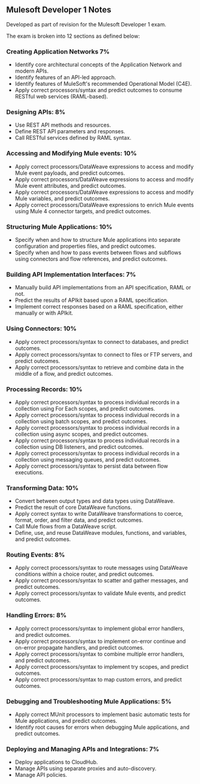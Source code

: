 ## Mulesoft Developer 1 Notes

Developed as part of revision for the Mulesoft Developer 1 exam.

The exam is broken into 12 sections as defined below: 

### Creating Application Networks 7%
- Identify core architectural concepts of the Application Network and modern APIs.
- Identify features of an API-led approach.
- Identify features of MuleSoft's recommended Operational Model (C4E).
- Apply correct processors/syntax and predict outcomes to consume RESTful web services (RAML-based).

### Designing APIs: 8%
- Use REST API methods and resources.
- Define REST API parameters and responses.
- Call RESTful services defined by RAML syntax.

### Accessing and Modifying Mule events: 10%
- Apply correct processors/DataWeave expressions to access and modify Mule event payloads, and predict outcomes.
- Apply correct processors/DataWeave expressions to access and modify Mule event attributes, and predict outcomes.
- Apply correct processors/DataWeave expressions to access and modify Mule variables, and predict outcomes.
- Apply correct processors/DataWeave expressions to enrich Mule events using Mule 4 connector targets, and predict outcomes.

### Structuring Mule Applications: 10%
- Specify when and how to structure Mule applications into separate configuration and properties files, and predict outcomes.
- Specify when and how to pass events between flows and subflows using connectors and flow references, and predict outcomes.

### Building API Implementation Interfaces: 7%
- Manually build API implementations from an API specification, RAML or not.
- Predict the results of APIkit based upon a RAML specification.
- Implement correct responses based on a RAML specification, either manually or with APIkit.

### Using Connectors: 10%
- Apply correct processors/syntax to connect to databases, and predict outcomes.
- Apply correct processors/syntax to connect to files or FTP servers, and predict outcomes.
- Apply correct processors/syntax to retrieve and combine data in the middle of a flow, and predict outcomes.

### Processing Records: 10%
- Apply correct processors/syntax to process individual records in a collection using For Each scopes, and predict outcomes.
- Apply correct processors/syntax to process individual records in a collection using batch scopes, and predict outcomes.
- Apply correct processors/syntax to process individual records in a collection using async scopes, and predict outcomes.
- Apply correct processors/syntax to process individual records in a collection using DB listeners, and predict outcomes.
- Apply correct processors/syntax to process individual records in a collection using messaging queues, and predict outcomes.
- Apply correct processors/syntax to persist data between flow executions.

### Transforming Data: 10%
- Convert between output types and data types using DataWeave.
- Predict the result of core DataWeave functions.
- Apply correct syntax to write DataWeave transformations to coerce, format, order, and filter data, and predict outcomes.
- Call Mule flows from a DataWeave script.
- Define, use, and reuse DataWeave modules, functions, and variables, and predict outcomes.

### Routing Events: 8%
- Apply correct processors/syntax to route messages using DataWeave conditions within a choice router, and predict outcomes.
- Apply correct processors/syntax to scatter and gather messages, and predict outcomes.
- Apply correct processors/syntax to validate Mule events, and predict outcomes.

### Handling Errors: 8%
- Apply correct processors/syntax to implement global error handlers, and predict outcomes.
- Apply correct processors/syntax to implement on-error continue and on-error propagate handlers, and predict outcomes.
- Apply correct processors/syntax to combine multiple error handlers, and predict outcomes.
- Apply correct processors/syntax to implement try scopes, and predict outcomes.
- Apply correct processors/syntax to map custom errors, and predict outcomes.

### Debugging and Troubleshooting Mule Applications: 5%
- Apply correct MUnit processors to implement basic automatic tests for Mule applications, and predict outcomes.
- Identify root causes for errors when debugging Mule applications, and predict outcomes.

### Deploying and Managing APIs and Integrations: 7%
- Deploy applications to CloudHub.
- Manage APIs using separate proxies and auto-discovery.
- Manage API policies.
